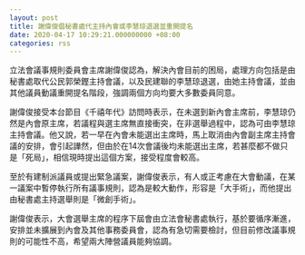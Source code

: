 ```yaml
---
layout: post
title: 謝偉俊倡秘書處代主持內會或李慧琼退選並重開提名
date: 2020-04-17 10:29:21.000000000 +08:00
categories: rss
---
```


立法會議事規則委員會主席謝偉俊認為，解決內會目前的困局，處理方向包括是由秘書處取代公民郭榮鏗主持會議，以及民建聯的李慧琼退選，由她主持會議，並由其他議員動議重開提名階段，強調兩個方向均要大多數委員同意。

謝偉俊接受本台節目《千禧年代》訪問時表示，在未選到新內會主席前，李慧琼仍然是內會原主席，若議程與選主席無直接衝突，在非選舉過程中，認為可由李慧琼主持會議。他又說，若一早在內會未能選出主席時，馬上取消由內會副主席主持會議的安排，會引起譁然，但由於在14次會議後均未能選出主席，若甚麼都不做只是「死局」，相信現時提出這個方案，接受程度會較高。

至於有建制派議員或提出緊急議案，謝偉俊表示，有人或正考慮在大會動議，在某一議案中暫停執行所有議事規則，認為是較大動作，形容是「大手術」，而他提出由秘書處主持選舉則是「微創手術」。

謝偉俊表示，大會選舉主席的程序下屆會由立法會秘書處執行，基於要循序漸進，安排並未擴展到內會及其他事務委員會，認為有急切需要檢討，但目前修改議事規則的可能性不高，希望兩大陣營議員能夠協調。
